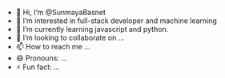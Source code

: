 - 👋 Hi, I’m @SunmayaBasnet
- 👀 I’m interested in full-stack developer and machine learning
- 🌱 I’m currently learning javascript and python.
- 💞️ I’m looking to collaborate on ...
- 📫 How to reach me ...
- 😄 Pronouns: ...
- ⚡ Fun fact: ...

<!---
SunmayaBasnet/SunmayaBasnet is a ✨ special ✨ repository because its `README.md` (this file) appears on your GitHub profile.
You can click the Preview link to take a look at your changes.
--->
